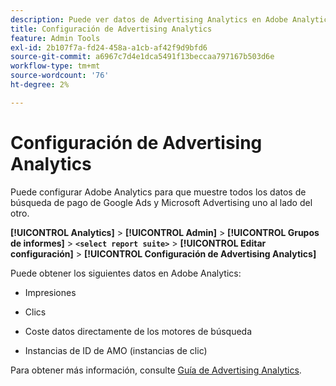 ```yaml
---
description: Puede ver datos de Advertising Analytics en Adobe Analytics
title: Configuración de Advertising Analytics
feature: Admin Tools
exl-id: 2b107f7a-fd24-458a-a1cb-af42f9d9bfd6
source-git-commit: a6967c7d4e1dca5491f13beccaa797167b503d6e
workflow-type: tm+mt
source-wordcount: '76'
ht-degree: 2%

---
```


# Configuración de Advertising Analytics

Puede configurar Adobe Analytics para que muestre todos los datos de búsqueda de pago de Google Ads y Microsoft Advertising uno al lado del otro.

**[!UICONTROL Analytics]** > **[!UICONTROL Admin]** > **[!UICONTROL Grupos de informes]** > **`<select report suite>`** > **[!UICONTROL Editar configuración]** > **[!UICONTROL Configuración de Advertising Analytics]**

Puede obtener los siguientes datos en Adobe Analytics:

* Impresiones

* Clics

* Coste datos directamente de los motores de búsqueda

* Instancias de ID de AMO (instancias de clic)

Para obtener más información, consulte [Guía de Advertising Analytics](/help/integrate/c-advertising-analytics/overview.md).

